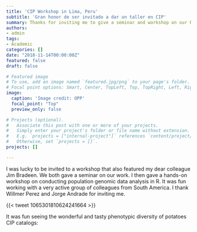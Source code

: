 ```yaml
---
title: 'CIP Workshop in Lima, Peru'
subtitle: 'Gran honor de ser invitado a dar un taller en CIP'
summary: Thanks for inviting me to give a seminar and workshop on our R population genetic and genomic tools during the CIP workshop 'New tools for understanding late blight resistance and population structure of _Phytophthora infestans_' in Lima, Peru. 
authors:
- admin
tags:
- Academic
categories: []
date: "2018-11-14T00:00:00Z"
featured: false
draft: false

# Featured image
# To use, add an image named `featured.jpg/png` to your page's folder.
# Focal point options: Smart, Center, TopLeft, Top, TopRight, Left, Right, BottomLeft, Bottom, BottomRight
image:
  caption: 'Image credit: OPP'
  focal_point: "Top"
  preview_only: false

# Projects (optional).
#   Associate this post with one or more of your projects.
#   Simply enter your project's folder or file name without extension.
#   E.g. `projects = ["internal-project"]` references `content/project/deep-learning/index.md`.
#   Otherwise, set `projects = []`.
projects: []

---
```


I was lucky to be invited to a workshop that also featured my dear colleague Jim Bradeen. We both gave a seminar on our work. I then gave a hands-on workshop on conducting population genomic data analysis in R. It was fun working with a very active group of colleagues from South America. I thank Willmer Perez and Jorge Andrade for inviting me. 

{{< tweet 1065301810624241664 >}} 

It was fun seeing the wonderful and tasty phenotypic diversity of potatoes CIP catalogs:





